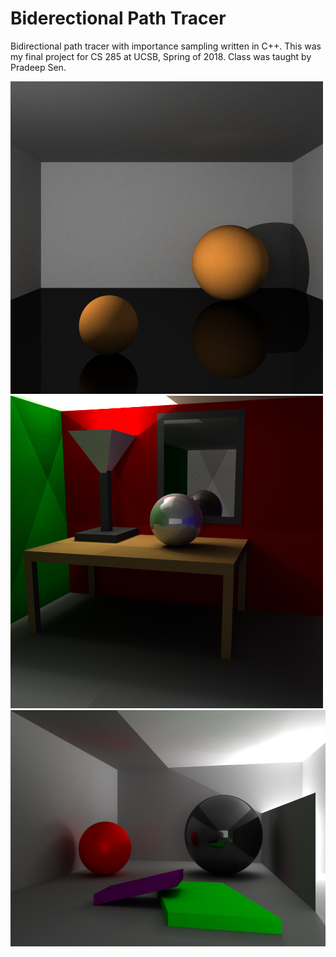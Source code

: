 # Biderectional Path Tracer
 Bidirectional path tracer with importance sampling written in C++. This was my final project for CS 285 at UCSB, Spring of 2018. Class was taught by Pradeep Sen.
 
 ![](/Renders/Scene1/scene1_bd_256.png)
 ![](/Renders/Scene2/scene2_bd_4096.png)
![](/Renders/Scene3/scene3_bd_4096.png)
